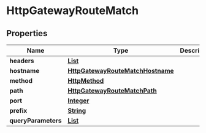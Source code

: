 

# HttpGatewayRouteMatch


## Properties

| Name | Type | Description | Notes |
|------------ | ------------- | ------------- | -------------|
|**headers** | [**List**](List.md) |  |  [optional] |
|**hostname** | [**HttpGatewayRouteMatchHostname**](HttpGatewayRouteMatchHostname.md) |  |  [optional] |
|**method** | [**HttpMethod**](HttpMethod.md) |  |  [optional] |
|**path** | [**HttpGatewayRouteMatchPath**](HttpGatewayRouteMatchPath.md) |  |  [optional] |
|**port** | [**Integer**](Integer.md) |  |  [optional] |
|**prefix** | [**String**](String.md) |  |  [optional] |
|**queryParameters** | [**List**](List.md) |  |  [optional] |



